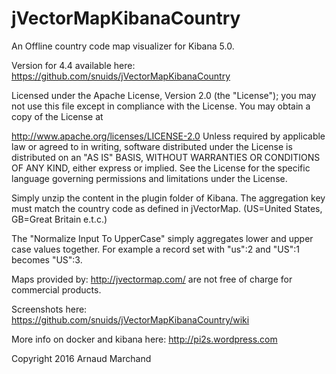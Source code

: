 # jVectorMapKibanaCountry

An Offline country code map visualizer for Kibana 5.0.

Version for 4.4 available here: https://github.com/snuids/jVectorMapKibanaCountry

Licensed under the Apache License, Version 2.0 (the "License"); you may not use this file except in compliance with the License. You may obtain a copy of the License at

http://www.apache.org/licenses/LICENSE-2.0
Unless required by applicable law or agreed to in writing, software distributed under the License is distributed on an "AS IS" BASIS, WITHOUT WARRANTIES OR CONDITIONS OF ANY KIND, either express or implied. See the License for the specific language governing permissions and limitations under the License.

Simply unzip the content in the plugin folder of Kibana. The aggregation key must match the country code as defined in jVectorMap. (US=United States, GB=Great Britain e.t.c.)

The "Normalize Input To UpperCase" simply aggregates lower and upper case values together. For example a record set with "us":2 and "US":1 becomes "US":3.

Maps provided by: http://jvectormap.com/ are not free of charge for commercial products.

Screenshots here: https://github.com/snuids/jVectorMapKibanaCountry/wiki

More info on docker and kibana here: http://pi2s.wordpress.com

Copyright 2016 Arnaud Marchand

